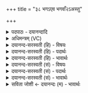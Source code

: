 +++
title = "३८ भगऽएव भगवाँ२ऽअस्तु"

+++
<details><summary>पदपाठः - दयानन्दादि</summary>

भगः॑। ए॒व। भग॑वा॒निति॒ भग॑ऽवान्। अ॒स्तु॒। दे॒वाः॒। तेन॑। व॒यम्। भग॑वन्त॒ इति॒ भग॑ऽवन्तः। स्या॒म॒। तम्। त्वा॒। भ॒ग॒। सर्वः॑। इत्। जो॒ह॒वी॒ति॒। सः। नः॒। भ॒ग॒। पु॒र॒ऽए॒तेति॑ पुरःऽए॒ता। भ॒व॒। इ॒ह। ३८।
</details>

<details><summary>अधिमन्त्रम् (VC)</summary>

- भगवान् देवता
- वसिष्ठ ऋषिः
- निचृत्त्रिष्टुप्
- धैवतः
</details>

<details><summary>दयानन्द-सरस्वती (हि) - विषयः</summary>

फिर उसी विषय को अगले मन्त्र में कहा है ॥
</details>

<details><summary>दयानन्द-सरस्वती (हि) - पदार्थः</summary>

पदार्थान्वयभाषाः -  हे (देवाः) विद्वान् लोगो ! जो (भगः, एव) सेवनीय ही (भगवान्) प्रशस्त ऐश्वर्ययुक्त (अस्तु) होवे (तेन) उस ऐश्वर्ययुक्त ऐश्वर्यवाले परमेश्वर के साथ (वयम्) हम लोग (भगवन्तः) समग्र शोभायुक्त (स्याम) होवें। हे (भग) सम्पूर्ण शोभायुक्त ईश्वर ! (तम्, त्वा) उन आपको (सर्वः, इत्) समस्त ही जन (जोहवीति) शीघ्र पुकारता है। हे (भग) सकल ऐश्वर्य के दाता ! (सः) सो आप (इह) इस जगत् में (नः) हमारे (पुरएता) अग्रगामी (भव) हूजिये ॥३८ ॥
</details>

<details><summary>दयानन्द-सरस्वती (हि) - भावार्थः</summary>

भावार्थभाषाः -  हे मनुष्यो ! तुम लोग जो समस्त ऐश्वर्य से युक्त परमेश्वर है, उनके और जो उसके उपासक विद्वान् हैं, उनके साथ सिद्ध तथा श्रीमान् होओ। जो जगदीश्वर माता-पिता के समान हम पर कृपा करता है, उसकी भक्तिपूर्वक इस संसार में मनुष्यों को ऐश्वर्यवाले निरन्तर किया करो ॥३८ ॥
</details>

<details><summary>दयानन्द-सरस्वती (सं) - विषयः</summary>

पुनस्तमेव विषयमाह ॥
</details>

<details><summary>दयानन्द-सरस्वती (सं) - पदार्थः</summary>

पदार्थान्वयभाषाः -  हे देवाः ! यो भग एव भगवानस्तु तेन वयं भगवन्तः स्याम। हे भग ! तं त्वा सर्व इज्जोहवीति। भग ! स त्वमिह नः पुरएता भव ॥३८ ॥
</details>

<details><summary>दयानन्द-सरस्वती (सं) - भावार्थः</summary>

भावार्थभाषाः -  हे मनुष्याः ! यूयं यः सकलैश्वर्यसम्पन्नः परमेश्वरस्तेन ये चास्योपासका विद्वांसस्तैस्सह सिद्धाः श्रीमन्तश्च भवत। यो जगदीश्वरो मातापितृवदस्मासु कृपयति तद्भक्तिपुरःसरेणेह मनुष्यानैश्वर्यवतः सततं कुरुत ॥३८ ॥
</details>

<details><summary>सविता जोशी ← दयानन्दः (म) - भावार्थः</summary>

भावार्थभाषाः -  हे माणसांनो ! ऐश्वर्ययुक्त परमेश्वर व त्याचे विद्वान उपासक यांच्यासमवेत ऐश्वर्यवान बना. जो जगदीश्वर माता व पिता यांच्याप्रमाणे आपल्यावर कृपा करतो त्याची भक्ती करून माणसांचे ऐश्वर्य वाढवा.
</details>